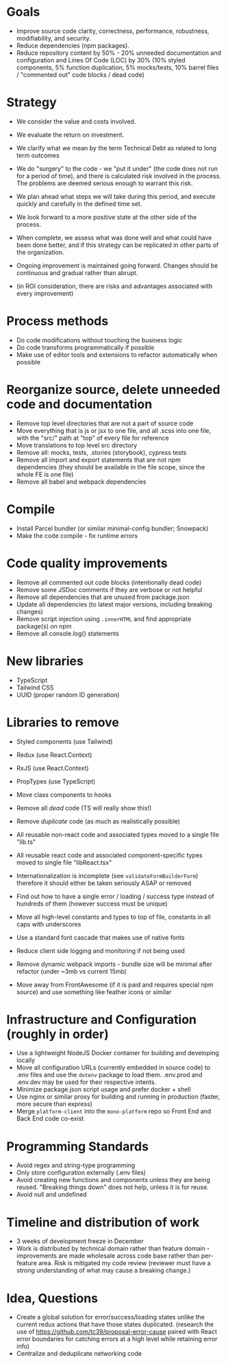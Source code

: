 # Goals
- Improve source code clarity, correctness, performance, robustness, modifiability, and security.
- Reduce dependencies (npm packages).
- Reduce repository content by 50% - 20% unneeded documentation and configuration and Lines Of Code (LOC) by 30% (10% styled components, 5% function duplication, 5% mocks/tests, 10% barrel files / "commented out" code blocks / dead code)

# Strategy
- We consider the value and costs involved.
- We evaluate the return on investment.
- We clarify what we mean by the term Technical Debt as related to long term outcomes
- We do "surgery" to the code - we "put it under" (the code does not run for a period of time), and there is calculated risk involved in the process. The problems are deemed serious enough to warrant this risk.
- We plan ahead what steps we will take during this period, and execute quickly and carefully in the defined time set.
- We look forward to a more positive state at the other side of the process.
- When complete, we assess what was done well and what could have been done better, and if this strategy can be replicated in other parts of the organization.
- Ongoing improvement is maintained going forward. Changes should be continuous and gradual rather than abrupt.

- (in ROI consideration, there are risks and advantages associated with every improvement)

# Process methods
- Do code modifications without touching the business logic
- Do code transforms programmatically if possible
- Make use of editor tools and extensions to refactor automatically when possible

# Reorganize source, delete unneeded code and documentation
- Remove top level directories that are not a part of source code
- Move everything that is js or jsx to one file, and all .scss into one file, with the "src/" path at "top" of every file for reference
- Move translations to top level src directory
- Remove all: mocks, tests, .stories (storybook), cypress tests
- Remove all import and export statements that are not npm dependencies (they should be available in the file scope, since the whole FE is one file)
- Remove all babel and webpack dependencies

# Compile
- Install Parcel bundler (or similar minimal-config bundler; Snowpack)
- Make the code compile - fix runtime errors

# Code quality improvements
- Remove all commented out code blocks (intentionally dead code)
- Remove some JSDoc comments if they are verbose or not helpful
- Remove all dependencies that are unused from package.json
- Update all dependencies (to latest major versions, including breaking changes)
- Remove script injection using `.innerHTML` and find appropriate package(s) on npm
- Remove all console.log() statements

# New libraries
- TypeScript
- Tailwind CSS
- UUID (proper random ID generation)

# Libraries to remove
- Styled components (use Tailwind)
- Redux (use React.Context)
- RxJS (use React.Context)
- PropTypes (use TypeScript)

- Move class components to hooks
- Remove all *dead* code (TS will really show this!)
- Remove *duplicate* code (as much as realistically possible)
- All reusable non-react code and associated types moved to a single file "lib.ts"
- All reusable react code and associated component-specific types moved to single file "libReact.tsx"

- Internationalization is incomplete (see `validateFormBuilderForm`) therefore it should either be taken seriously ASAP or removed
- Find out how to have a single error / loading / success type instead of hundreds of them (however success must be unique)
- Move all high-level constants and types to top of file, constants in all caps with underscores
- Use a standard font cascade that makes use of native fonts
- Reduce client side logging and monitoring if not being used
- Remove dynamic webpack imports - bundle size will be minimal after refactor (under ~3mb vs current 15mb)
- Move away from FrontAwesome (if it is paid and requires special npm source) and use something like feather icons or similar

# Infrastructure and Configuration (roughly in order)
- Use a lightweight NodeJS Docker container for building and developing locally
- Move all configuration URLs (currently embedded in source code) to .env files and use the `dotenv` package to load them. .env.prod and .env.dev may be used for their respective intents.
- Minimize package.json script usage and prefer docker + shell
- Use nginx or similar proxy for building and running in production (faster, more secure than express)
- Merge `platform-client` into the `mono-platform` repo so Front End and Back End code co-exist

# Programming Standards
- Avoid regex and string-type programming
- Only store configuration externally (.env files)
- Avoid creating new functions and components unless they are being reused. "Breaking things down" does not help, unless it is for reuse.
- Avoid null and undefined

# Timeline and distribution of work
- 3 weeks of development freeze in December
- Work is distributed by technical domain rather than feature domain - improvements are made wholesale across code base rather than per-feature area. Risk is mitigated my code review (reviewer must have a strong understanding of what may cause a breaking change.)

# Idea, Questions
- Create a global solution for error/success/loading states unlike the current redux actions that have those states duplicated. (research the use of https://github.com/tc39/proposal-error-cause paired with React error boundaries for catching errors at a high level while retaining error info)
- Centralize and deduplicate networking code
